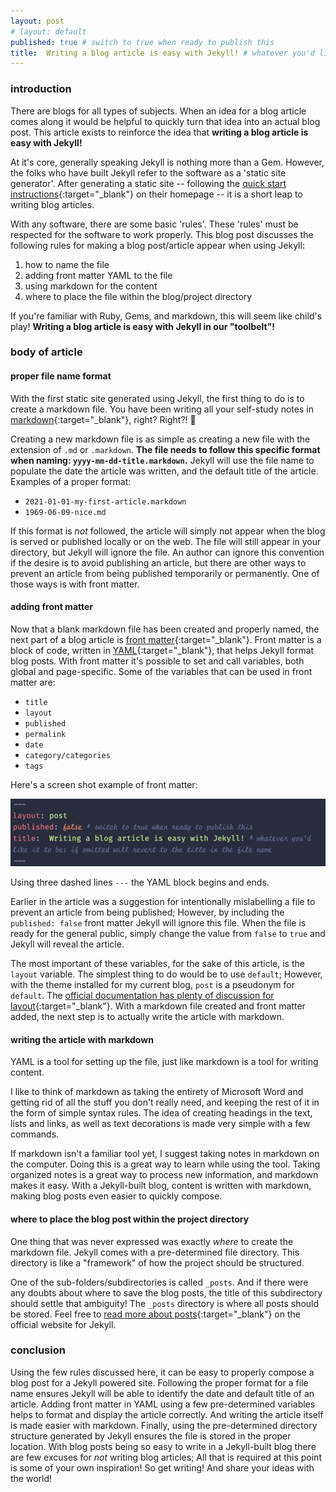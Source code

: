 ```yaml
---
layout: post
# layout: default
published: true # switch to true when ready to publish this
title:  Writing a blog article is easy with Jekyll! # whatever you'd like it to be; if omitted will revert to the title in the file name
---
```

### introduction
There are blogs for all types of subjects. When an idea for a blog article comes along it would be helpful to quickly turn that idea into an actual blog post. This article exists to reinforce the idea that **writing a blog article is easy with Jekyll!** 

At it's core, generally speaking Jekyll is nothing more than a Gem. However, the folks who have built Jekyll refer to the software as a 'static site generator'. After generating a static site -- following the [quick start instructions](https://jekyllrb.com/docs/#instructions){:target="_blank"}  on their homepage -- it is a short leap to writing blog articles. 
 
With any software, there are some basic 'rules'. These 'rules' must be respected for the software to work properly. This blog post discusses the following rules for making a blog post/article appear when using Jekyll: 

1. how to name the file 
2. adding front matter YAML to the file
3. using markdown for the content 
4. where to place the file within the blog/project directory 

If you're familiar with Ruby, Gems, and markdown, this will seem like child's play! **Writing a blog article is easy with Jekyll in our "toolbelt"!**

### body of article
#### proper file name format
With the first static site generated using Jekyll, the first thing to do is to create a markdown file. You have been writing all your self-study notes in [markdown](https://www.markdownguide.org/){:target="_blank"}, right? Right?! 🤪  


Creating a new markdown file is as simple as creating a new file with the extension of `.md` or `.markdown`. **The file needs to follow this specific format when naming: `yyyy-mm-dd-title.markdown`.** Jekyll will use the file name to populate the date the article was written, and the default title of the article. Examples of a proper format: 

- `2021-01-01-my-first-article.markdown`
- `1969-06-09-nice.md`

If this format is *not* followed, the article will simply not appear when the blog is served or published locally or on the web. The file will still appear in your directory, but Jekyll will ignore the file. An author can ignore this convention if the desire is to avoid publishing an article, but there are other ways to prevent an article from being published temporarily or permanently. One of those ways is with front matter.  

#### adding front matter
Now that a blank markdown file has been created and properly named, the next part of a blog article is [front matter](https://jekyllrb.com/docs/front-matter/){:target="_blank"}. Front matter is a block of code, written in [YAML](https://yaml.org/){:target="_blank"}, that helps Jekyll format blog posts. With front matter it's possible to set and call variables, both global and page-specific. Some of the variables that can be used in front matter are:

 - `title`
 - `layout`
 - `published`
 - `permalink`
 - `date`
 - `category/categories`
 - `tags  `
  
  Here's a screen shot example of front matter: 

![whatever](/assets/images/front_matter.png)

Using three dashed lines `---` the YAML block begins and ends.  

Earlier in the article was a suggestion for intentionally mislabelling a file to prevent an article from being published; However, by including the `published: false` front matter Jekyll will ignore this file. When the file is ready for the general public, simply change the value from `false` to `true` and Jekyll will reveal the article.  

The most important of these variables, for the sake of this article, is the `layout` variable. The simplest thing to do would be to use `default`; However, with the theme installed for my current blog, `post` is a pseudonym for `default`. The [official documentation has plenty of discussion for layout](https://jekyllrb.com/docs/layouts/){:target="_blank"}. With a markdown file created and front matter added, the next step is to actually write the article with markdown.  

#### writing the article with markdown
YAML is a tool for setting up the file, just like markdown is a tool for writing content. 

I like to think of markdown as taking the entirety of Microsoft Word and getting rid of all the stuff you don't really need, and keeping the rest of it in the form of simple syntax rules. The idea of creating headings in the text, lists and links, as well as text decorations is made very simple with a few commands.  

If markdown isn't a familiar tool yet, I suggest taking notes in markdown on the computer. Doing this is a great way to learn while using the tool. Taking organized notes is a great way to process new information, and markdown makes it easy. With a Jekyll-built blog, content is written with markdown, making blog posts even easier to quickly compose.  

#### where to place the blog post within the project directory
One thing that was never expressed was exactly *where* to create the markdown file. Jekyll comes with a pre-determined file directory. This directory is like a "framework" of how the project should be structured.  

One of the sub-folders/subdirectories is called `_posts`. And if there were any doubts about where to save the blog posts, the title of this subdirectory should settle that ambiguity! The `_posts` directory is where all posts should be stored. Feel free to [read more about posts](https://jekyllrb.com/docs/posts/){:target="_blank"} on the official website for Jekyll. 

### conclusion
Using the few rules discussed here, it can be easy to properly compose a blog post for a Jekyll powered site. Following the proper format for a file name ensures Jekyll will be able to identify the date and default title of an article. Adding front matter in YAML using a few pre-determined variables helps to format and display the article correctly. And writing the article itself is made easier with markdown. Finally, using the pre-determined directory structure generated by Jekyll ensures the file is stored in the proper location. With blog posts being so easy to write in a Jekyll-built blog there are few excuses for *not* writing blog articles; All that is required at this point is some of your own inspiration! So get writing! And share your ideas with the world! 